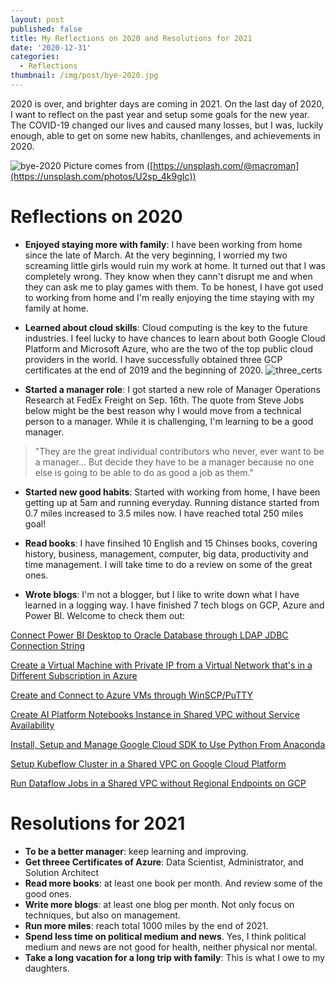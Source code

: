 ```yaml
---
layout: post
published: false
title: My Reflections on 2020 and Resolutions for 2021
date: '2020-12-31'
categories:
  - Reflections
thumbnail: /img/post/bye-2020.jpg
---
```

2020 is over, and brighter days are coming in 2021. On the last day of 2020, I want to reflect on the past year and setup some goals for the new year. The COVID-19 changed our lives and caused many losses, but I was, luckily enough, able to get on some new habits, chanllenges, and achievements in 2020.

<!--more-->

![bye-2020]({{site.baseurl}}/img/post/bye-2020.jpg)
Picture comes from ([https://unsplash.com/@macroman](https://unsplash.com/photos/U2sp_4k9gIc))

# Reflections on 2020

- **Enjoyed staying more with family**: I have been working from home since the late of March. At the very beginning, I worried my two screaming little girls would ruin my work at home. It turned out that I was completely wrong. They know when they cann't disrupt me and when they can ask me to play games with them. To be honest, I have got used to working from home and I'm really enjoying the time staying with my family at home.

- **Learned about cloud skills**: Cloud computing is the key to the future industries. I feel lucky to have chances to learn about both Google Cloud Platform and Microsoft Azure, who are the two of the top public cloud providers in the world. I have successfully obtained three GCP certificates at the end of 2019 and the beginning of 2020.
![three_certs]({{site.baseurl}}/img/post/ThreeCerts.JPG)

- **Started a manager role**: I got started a new role of Manager Operations Research at FedEx Freight on Sep. 16th. The quote from Steve Jobs below might be the best reason why I would move from a technical person to a manager. While it is challenging, I'm learning to be a good manager.

> "They are the great individual contributors who never, ever want to be a manager... But decide they have to be a manager because no one else is going to be able to do as good a job as them."

- **Started new good habits**: Started with working from home, I have been getting up at 5am and running everyday. Running distance started from 0.7 miles increased to 3.5 miles now. I have reached total 250 miles goal!

- **Read books**: I have finsihed 10 English and 15 Chinses books, covering history, business, management, computer, big data, productivity and time management. I will take time to do a review on some of the great ones.

- **Wrote blogs**: I'm not a blogger, but I like to write down what I have learned in a logging way. I have finished 7 tech blogs on GCP, Azure and Power BI. Welcome to check them out:

[Connect Power BI Desktop to Oracle Database through LDAP JDBC Connection String](https://leifengblog.net/blog/connect-power-bi-desktop-to-oracle-database-through-ldap-jdbc-connection-string/)

[Create a Virtual Machine with Private IP from a Virtual Network that's in a Different Subscription in Azure](https://leifengblog.net/blog/create-a-virtual-machine-with-private-ip-from-a-virtual-network/)

[Create and Connect to Azure VMs through WinSCP/PuTTY](https://leifengblog.net/blog/create-and-connect-to-azure-vm-under-company-proxy/)

[Create AI Platform Notebooks Instance in Shared VPC without Service Availability](https://leifengblog.net/blog/create-ai-platform-notebooks-instance-in-shared-vpc-without-service-availability/)

[Install, Setup and Manage Google Cloud SDK to Use Python From Anaconda](https://leifengblog.net/blog/Installing-Google-Cloud-SDK-to-Use-Python-from-Anaconda/)

[Setup Kubeflow Cluster in a Shared VPC on Google Cloud Platform](https://leifengblog.net/blog/setup-kubeflow-cluster-in-shared-vpc-on-google-cloud-platform/)

[Run Dataflow Jobs in a Shared VPC without Regional Endpoints on GCP](https://leifengblog.net/blog/run-dataflow-jobs-in-a-shared-vpc-on-gcp/)

# Resolutions for 2021

- **To be a better manager**: keep learning and improving.
- **Get threee Certificates of Azure**: Data Scientist, Administrator, and Solution Architect
- **Read more books**: at least one book per month. And review some of the good ones.
- **Write more blogs**: at least one blog per month. Not only focus on techniques, but also on management. 
- **Run more miles**: reach total 1000 miles by the end of 2021. 
- **Spend less time on political medium and news**. Yes, I think political medium and news are not good for health, neither physical nor mental.
- **Take a long vacation for a long trip with family**: This is what I owe to my daughters.



